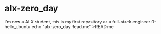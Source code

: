 # alx-zero_day
I'm now a ALX student, this is my first repository as a full-stack engineer
0-hello_ubuntu echo "alx-zero_day Read.me" >READ.me
